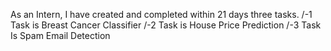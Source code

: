As an Intern, I have created and completed within 21 days three tasks.
/-1 Task is Breast Cancer Classifier 
/-2 Task is House Price Prediction
/-3 Task Is Spam Email Detection
